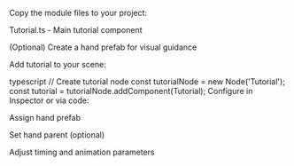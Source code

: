 Copy the module files to your project:

Tutorial.ts - Main tutorial component

(Optional) Create a hand prefab for visual guidance

Add tutorial to your scene:

typescript
// Create tutorial node
const tutorialNode = new Node('Tutorial');
const tutorial = tutorialNode.addComponent(Tutorial);
Configure in Inspector or via code:

Assign hand prefab

Set hand parent (optional)

Adjust timing and animation parameters
